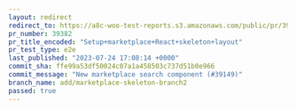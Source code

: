 ```yaml
---
layout: redirect
redirect_to: https://a8c-woo-test-reports.s3.amazonaws.com/public/pr/39382/e2e/index.html
pr_number: 39382
pr_title_encoded: "Setup+marketplace+React+skeleton+layout"
pr_test_type: e2e
last_published: "2023-07-24 17:08:14 +0000"
commit_sha: ffe99a53df50024c07a1a458503c737d51b0e966
commit_message: "New marketplace search component (#39149)"
branch_name: add/marketplace-skeleton-branch2
passed: true
---
```

